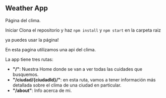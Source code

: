 ##  Weather App

Página del clima.

Iniciar
Clona el repositorio y haz `npm install` y `npm start` en la carpeta raiz

ya puedes usar la página!

En esta pagina utilizamos una api del clima.


La app tiene tres rutas:

 - **"/"**: Nuestra Home donde se van a ver todas las cuidades que busquemos.
 - **"/ciudad/{ciudadId}/"**: en esta ruta, vamos a tener información más detallada sobre el clima de una ciudad en particular.
 - **"/about"**: Info acerca de mi.


